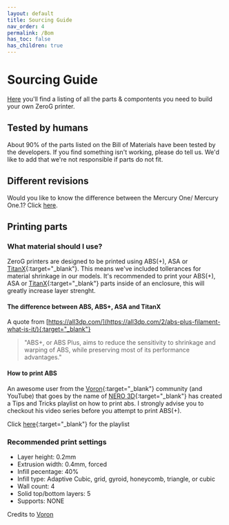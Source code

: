 ```yaml
---
layout: default
title: Sourcing Guide
nav_order: 4
permalink: /Bom
has_toc: false
has_children: true
---
```


# Sourcing Guide

[Here](../bom/mercury/one) you'll find a listing of all the parts & compontents you need to build your own ZeroG printer.

## Tested by humans
About 90% of the parts listed on the Bill of Materials have been tested by the developers. If you find something isn't working, please do tell us. We'd like to add that we're not responsible if parts do not fit.


## Different revisions
Would you like to know the difference between the Mercury One/ Mercury One.1? Click [here](/misc/printers).

## Printing parts

### What material should I use?
ZeroG printers are designed to be printed using ABS(+), ASA or [TitanX](https://www.formfutura.com/shop/product/titanx-2846){:target="_blank"}. This means we've included tollerances for material shrinkage in our models.
It's recommended to print your ABS(+), ASA or [TitanX](https://www.formfutura.com/shop/product/titanx-2846){:target="_blank"} parts inside of an enclosure, this will greatly increase layer strenght.

#### The difference between ABS, ABS+, ASA and TitanX
A quote from [https://all3dp.com/](https://all3dp.com/2/abs-plus-filament-what-is-it/){:target="_blank"} 
> "ABS+, or ABS Plus, aims to reduce the sensitivity to shrinkage and warping of ABS, while preserving most of its performance advantages."

#### How to print ABS
An awesome user from the [Voron](https://vorondesign.com){:target="_blank"} community (and YouTube) that goes by the name of [NERO 3D](https://www.youtube.com/channel/UCmV40QWkVeRs_nAvEOE_P-g){:target="_blank"} has created a Tips and Tricks playlist on how to print abs. I strongly advise you to checkout his video series before you attempt to print ABS(+).

Click [here](https://www.youtube.com/watch?v=XZgt3Ijno78&list=PL7zrGeKp_8CTrnUhxSyeRiCQqPpAbienf&index=4){:target="_blank"} for the playlist


### Recommended print settings
* Layer height: 0.2mm
* Extrusion width: 0.4mm, forced
* Infill pecentage: 40%
* Infill type: Adaptive Cubic, grid, gyroid, honeycomb, triangle, or cubic
* Wall count: 4
* Solid top/bottom layers: 5
* Supports: NONE

Credits to [Voron](https://vorondesign.com)